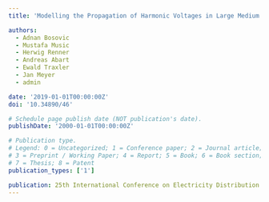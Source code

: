 ```yaml
---
title: 'Modelling the Propagation of Harmonic Voltages in Large Medium Voltage Distribution Networks'

authors:
  - Adnan Bosovic
  - Mustafa Music
  - Herwig Renner
  - Andreas Abart
  - Ewald Traxler
  - Jan Meyer
  - admin

date: '2019-01-01T00:00:00Z'
doi: '10.34890/46'

# Schedule page publish date (NOT publication's date).
publishDate: '2000-01-01T00:00:00Z'

# Publication type.
# Legend: 0 = Uncategorized; 1 = Conference paper; 2 = Journal article;
# 3 = Preprint / Working Paper; 4 = Report; 5 = Book; 6 = Book section;
# 7 = Thesis; 8 = Patent
publication_types: ['1']

publication: 25th International Conference on Electricity Distribution (CIRED)
---
```

